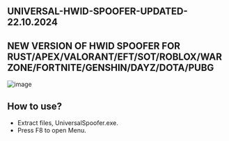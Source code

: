 ## UNIVERSAL-HWID-SPOOFER-UPDATED-22.10.2024
## NEW VERSION OF HWID SPOOFER FOR RUST/APEX/VALORANT/EFT/SOT/ROBLOX/WARZONE/FORTNITE/GENSHIN/DAYZ/DOTA/PUBG

![image](https://github.com/user-attachments/assets/e19fa02a-82bb-458f-b3de-b3b16b13dcad)


## How to use?
- Extract files, UniversalSpoofer.exe.
- Press F8 to open Menu.
